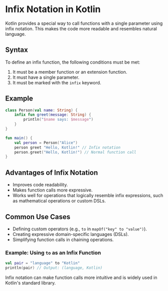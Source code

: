 # Infix Notation in Kotlin

Kotlin provides a special way to call functions with a single parameter using infix notation. This makes the code more readable and resembles natural language.

## Syntax
To define an infix function, the following conditions must be met:
1. It must be a member function or an extension function.
2. It must have a single parameter.
3. It must be marked with the `infix` keyword.

## Example

```kotlin
class Person(val name: String) {
    infix fun greet(message: String) {
        println("$name says: $message")
    }
}

fun main() {
    val person = Person("Alice")
    person greet "Hello, Kotlin!" // Infix notation
    person.greet("Hello, Kotlin!") // Normal function call
}
```

## Advantages of Infix Notation
- Improves code readability.
- Makes function calls more expressive.
- Works well for operations that logically resemble infix expressions, such as mathematical operations or custom DSLs.

## Common Use Cases
- Defining custom operators (e.g., `to` in `mapOf("key" to "value")`).
- Creating expressive domain-specific languages (DSLs).
- Simplifying function calls in chaining operations.

### Example: Using `to` as an Infix Function

```kotlin
val pair = "language" to "Kotlin"
println(pair) // Output: (language, Kotlin)
```

Infix notation can make function calls more intuitive and is widely used in Kotlin's standard library.
